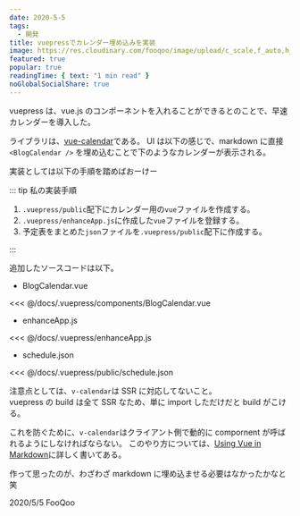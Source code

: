 ```yaml
---
date: 2020-5-5
tags:
  - 開発
title: vuepressでカレンダー埋め込みを実装
image: https://res.cloudinary.com/fooqoo/image/upload/c_scale,f_auto,h_200,q_auto:low,w_300/v1588754812/fooqoo%20memo/calendar_m806ng.jpg
featured: true
popular: true
readingTime: { text: "1 min read" }
noGlobalSocialShare: true
---
```


vuepress は、vue.js のコンポーネントを入れることができるとのことで、早速カレンダーを導入した。

ライブラリは、[vue-calendar](https://vcalendar.io/)である。
UI は以下の感じで、markdown に直接 `<BlogCalendar />` を埋め込むことで下のようなカレンダーが表示される。

<ClientOnly>
  <BlogCalendar />
</ClientOnly>

実装としては以下の手順を踏めばおーけー

::: tip 私の実装手順

1. `.vuepress/public`配下にカレンダー用の`vue`ファイルを作成する。
2. `.vuepress/enhanceApp.js`に作成した`vue`ファイルを登録する。
3. 予定表をまとめた`json`ファイルを`.vuepress/public`配下に作成する。

:::

追加したソースコードは以下。

- BlogCalendar.vue

<<< @/docs/.vuepress/components/BlogCalendar.vue

- enhanceApp.js

<<< @/docs/.vuepress/enhanceApp.js

- schedule.json

<<< @/docs/.vuepress/public/schedule.json

注意点としては、`v-calendar`は SSR に対応してないこと。  
vuepress の build は全て SSR なため、単に import しただけだと build がこける。

これを防ぐために、`v-calendar`はクライアント側で動的に compornent が呼ばれるようにしなければならない。
このやり方については、[Using Vue in Markdown](https://v1.vuepress.vuejs.org/guide/using-vue.html#browser-api-access-restrictions)に詳しく書いてある。

作って思ったのが、わざわざ markdown に埋め込ませる必要はなかったかなと笑

<social-share />
2020/5/5 FooQoo
